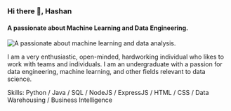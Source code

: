 ### Hi there 👋, Hashan
#### A passionate about Machine Learning and Data Engineering.
![A passionate about machine learning and data analysis.](https://media.licdn.com/dms/image/D5616AQFCtw5_34oGHA/profile-displaybackgroundimage-shrink_350_1400/0/1671281683587?e=1676505600&v=beta&t=j_TXuBjr74FM31unmJJmGiR4ECvQ65UCcjMtn-ukmSY)

I am a very enthusiastic, open-minded, hardworking individual who likes to work with teams and individuals. I am an undergraduate with a passion for data engineering, machine learning, and other fields relevant to data science.

Skills: Python / Java / SQL / NodeJS / ExpressJS / HTML / CSS / Data Warehousing / Business Intelligence






